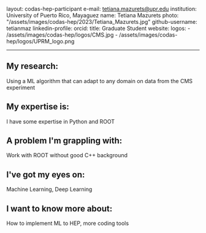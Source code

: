 layout: codas-hep-participant
e-mail: tetiana.mazurets@upr.edu
institution: University of Puerto Rico, Mayaguez
name: Tetiana Mazurets
photo: "/assets/images/codas-hep/2023/Tetiana_Mazurets.jpg"
github-username: tetianmaz
linkedin-profile:
orcid:
title: Graduate Student
website:
logos:
    - /assets/images/codas-hep/logos/CMS.jpg
    - /assets/images/codas-hep/logos/UPRM_logo.png

---
## My research:
Using a ML algorithm that can adapt to any domain on data from the CMS experiment

## My expertise is:
I have some expertise in Python and ROOT

## A problem I'm grappling with:
Work with ROOT without good C++ background

## I've got my eyes on:
Machine Learning, Deep Learning

## I want to know more about:
How to implement ML to HEP, more coding tools
